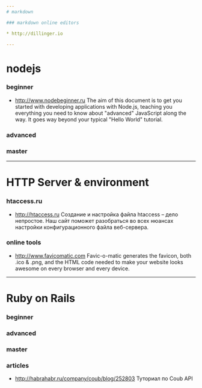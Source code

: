 ```yaml
---
# markdown

### markdown online editors

* http://dillinger.io

---
```

# nodejs

### beginner
* http://www.nodebeginner.ru
The aim of this document is to get you started with developing applications with Node.js, teaching you everything you need to know about "advanced" JavaScript along the way. It goes way beyond your typical "Hello World" tutorial.

### advanced

### master

---
# HTTP Server & environment

### htaccess.ru
* http://htaccess.ru
Создание и настройка файла htaccess – дело непростое. Наш сайт поможет разобраться во всех нюансах настройки конфигурационного файла веб-сервера.

### online tools
* http://www.favicomatic.com
Favic-o-matic generates the favicon, both .ico & .png, and the HTML code needed to make your website looks awesome on every browser and every device.

---
# Ruby on Rails

### beginner

### advanced

### master

### articles
* http://habrahabr.ru/company/coub/blog/252803
Туториал по Coub API

